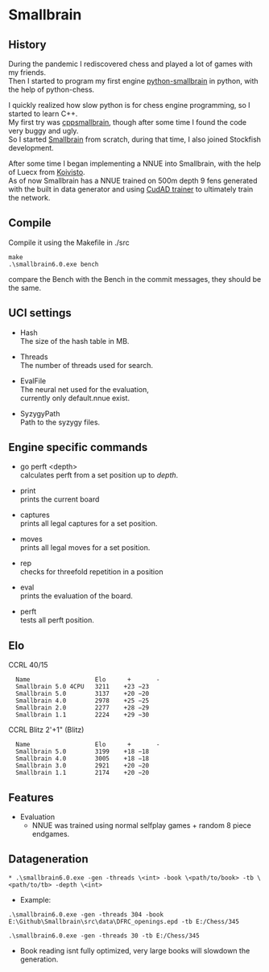 # Smallbrain

## History

During the pandemic I rediscovered chess and played a lot of games with my friends.<br>
Then I started to program my first engine [python-smallbrain](https://github.com/Disservin/python-smallbrain) in python, with the help of python-chess.<br>

I quickly realized how slow python is for chess engine programming, so I started to learn C++.<br>
My first try was [cppsmallbrain](https://github.com/Disservin/cppsmallbrain), though after some time I found the code very buggy and ugly.<br>
So I started [Smallbrain](https://github.com/Disservin/Smallbrain) from scratch, during that time, I also joined Stockfish development. <br>

After some time I began implementing a NNUE into Smallbrain, with the help of Luecx from [Koivisto](https://github.com/Luecx/Koivisto).<br>
As of now Smallbrain has a NNUE trained on 500m depth 9 fens generated with the built in data generator and using [CudAD trainer](https://github.com/Luecx/CudAD) to ultimately train the network.

## Compile

Compile it using the Makefile in ./src <br>
```
make
.\smallbrain6.0.exe bench
```
compare the Bench with the Bench in the commit messages,
they should be the same.

## UCI settings
* Hash<br>
  The size of the hash table in MB. 
  
* Threads<br>
  The number of threads used for search. 
  
* EvalFile<br>
  The neural net used for the evaluation,<br>
  currently only default.nnue exist.

* SyzygyPath<br>
  Path to the syzygy files.
  
## Engine specific commands
* go perft \<depth> <br>
  calculates perft from a set position up to *depth*.
  
* print<br>
  prints the current board
  
* captures<br>
  prints all legal captures for a set position.
  
* moves<br>
  prints all legal moves for a set position.
  
* rep<br>
  checks for threefold repetition in a position
  
* eval<br>
  prints the evaluation of the board.
  
* perft<br>
  tests all perft position.

## Elo
CCRL 40/15

```
  Name                  Elo      +       -
  Smallbrain 5.0 4CPU   3211	+23	−23
  Smallbrain 5.0        3137	+20	−20
  Smallbrain 4.0        2978	+25	−25	
  Smallbrain 2.0        2277	+28	−29	
  Smallbrain 1.1        2224	+29	−30
```
 CCRL Blitz 2'+1" (Blitz)
```
  Name                  Elo      +       -
  Smallbrain 5.0      	3199	+18	−18
  Smallbrain 4.0      	3005	+18	−18
  Smallbrain 3.0        2921	+20	−20
  Smallbrain 1.1        2174	+20	−20
```

## Features
* Evaluation
  * NNUE was trained using normal selfplay games + random 8 piece endgames.

## Datageneration
```
* .\smallbrain6.0.exe -gen -threads \<int> -book \<path/to/book> -tb \<path/to/tb> -depth \<int>
```

* Example: 
```
.\smallbrain6.0.exe -gen -threads 304 -book E:\Github\Smallbrain\src\data\DFRC_openings.epd -tb E:/Chess/345
```
```
.\smallbrain6.0.exe -gen -threads 30 -tb E:/Chess/345
```

* Book reading isnt fully optimized, very large books will slowdown the generation.
